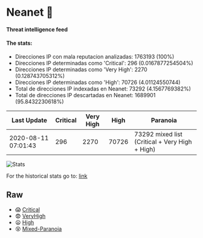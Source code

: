 # Neanet :hocho:
#### Threat intelligence feed
#### The stats:

- Direcciones IP con mala reputacion analizadas: 1763193 (100%)
- Direcciones IP determinadas como 'Critical':  296 (0.0167877254504%)
- Direcciones IP determinadas como 'Very High':  2270 (0.128743705312%)
- Direcciones IP determinadas como 'High':  70726 (4.01124550744)
- Total de direcciones IP indexadas en Neanet:  73292 (4.1567769382%)
- Total de direcciones IP descartadas en Neanet:  1689901 (95.8432230618%)

| Last Update | Critical | Very High | High | Paranoia |
| --- | --- | --- | --- | --- |
| 2020-08-11 07:01:43 | 296 | 2270 | 70726 | 73292 mixed list (Critical + Very High + High)|

![Stats](https://docs.google.com/spreadsheets/d/e/2PACX-1vSnaNMIXVabIpDJjufMlzH7poXnshF3mgd8Is1g9ytUEzVsP5my4Trn8f-xkoLLQ38xpL3HtmUexLo6/pubchart?oid=501124687&format=image)

For the historical stats go to: [link](/stats.csv)
## Raw
- :scream: [Critical](https://raw.githubusercontent.com/JavaGarcia/Neanet/master/blacklists/neanet_critical.txt)
- :fearful: [VeryHigh](https://raw.githubusercontent.com/JavaGarcia/Neanet/master/blacklists/neanet_veryHigh.txtt)
- :frowning: [High](https://raw.githubusercontent.com/JavaGarcia/Neanet/master/blacklists/neanet_high.txt)
- :dizzy_face: [Mixed-Paranoia](https://raw.githubusercontent.com/JavaGarcia/Neanet/master/blacklists/neanet_all.txt)
































































































